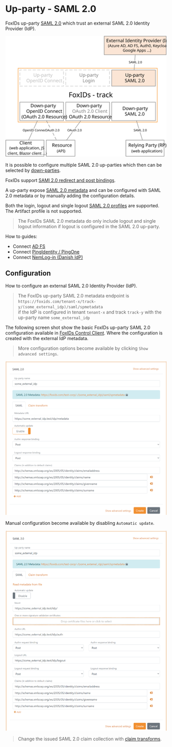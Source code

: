 # Up-party - SAML 2.0

FoxIDs up-party [SAML 2.0](https://docs.oasis-open.org/security/saml/v2.0/saml-core-2.0-os.pdf) which trust an external SAML 2.0 Identity Provider (IdP).

![FoxIDs up-party SAML 2.0](images/parties-up-party-saml.svg)

It is possible to configure multiple SAML 2.0 up-parties which then can be selected by [down-parties](parties.md#down-party).

FoxIDs support [SAMl 2.0 redirect and post bindings](https://docs.oasis-open.org/security/saml/v2.0/saml-bindings-2.0-os.pdf).

A up-party expose [SAML 2.0 metadata](https://docs.oasis-open.org/security/saml/v2.0/saml-metadata-2.0-os.pdf) and can be configured with SAML 2.0 metadata or by manually adding the configuration details.

Both the login, logout and single logout [SAML 2.0 profiles](https://docs.oasis-open.org/security/saml/v2.0/saml-profiles-2.0-os.pdf) are supported. The Artifact profile is not supported.

> The FoxIDs SAML 2.0 metadata do only include logout and single logout information if logout is configured in the SAML 2.0 up-party.

How to guides:

- Connect [AD FS](up-party-howto-saml-2.0-adfs.md)
- Connect [PingIdentity / PingOne](up-party-howto-saml-2.0-pingone.md)
- Connect [NemLog-in (Danish IdP)](up-party-howto-saml-2.0-nemlogin.md)

## Configuration
How to configure an external SAML 2.0 Identity Provider (IdP).

> The FoxIDs up-party SAML 2.0 metadata endpoint is `https://foxids.com/tenant-x/track-y/(some_external_idp)/saml/spmetadata`  
> if the IdP is configured in tenant `tenant-x` and track `track-y` with the up-party name `some_external_idp`  

The following screen shot show the basic FoxIDs up-party SAML 2.0 configuration available in [FoxIDs Control Client](control.md#foxids-control-client).
Where the configuration is created with the external IdP metadata.

> More configuration options become available by clicking `Show advanced settings`.

![Configure SAML 2.0](images/configure-saml-up-party.png)


Manual configuration become available by disabling `Automatic update`.

![Manual SAML 2.0 configuration](images/configure-saml-manual-up-party.png)

> Change the issued SAML 2.0 claim collection with [claim transforms](claim-transform.md).